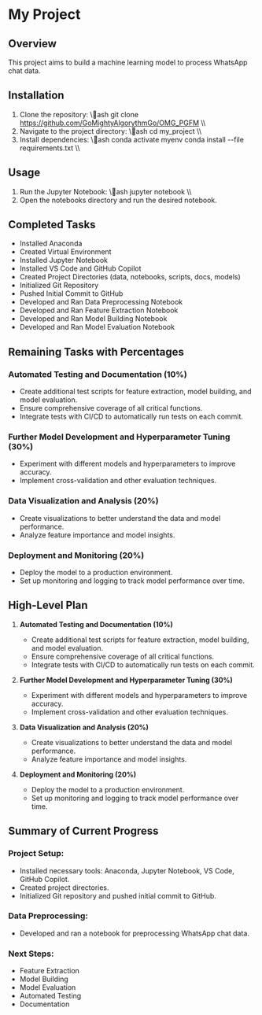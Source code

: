 # My Project

## Overview
This project aims to build a machine learning model to process WhatsApp chat data.

## Installation
1. Clone the repository:
   \\\ash
   git clone https://github.com/GoMightyAlgorythmGo/OMG_PGFM
   \\\
2. Navigate to the project directory:
   \\\ash
   cd my_project
   \\\
3. Install dependencies:
   \\\ash
   conda activate myenv
   conda install --file requirements.txt
   \\\

## Usage
1. Run the Jupyter Notebook:
   \\\ash
   jupyter notebook
   \\\
2. Open the notebooks directory and run the desired notebook.

## Completed Tasks
- Installed Anaconda
- Created Virtual Environment
- Installed Jupyter Notebook
- Installed VS Code and GitHub Copilot
- Created Project Directories (data, notebooks, scripts, docs, models)
- Initialized Git Repository
- Pushed Initial Commit to GitHub
- Developed and Ran Data Preprocessing Notebook
- Developed and Ran Feature Extraction Notebook
- Developed and Ran Model Building Notebook
- Developed and Ran Model Evaluation Notebook

## Remaining Tasks with Percentages
### Automated Testing and Documentation (10%)
- Create additional test scripts for feature extraction, model building, and model evaluation.
- Ensure comprehensive coverage of all critical functions.
- Integrate tests with CI/CD to automatically run tests on each commit.

### Further Model Development and Hyperparameter Tuning (30%)
- Experiment with different models and hyperparameters to improve accuracy.
- Implement cross-validation and other evaluation techniques.

### Data Visualization and Analysis (20%)
- Create visualizations to better understand the data and model performance.
- Analyze feature importance and model insights.

### Deployment and Monitoring (20%)
- Deploy the model to a production environment.
- Set up monitoring and logging to track model performance over time.

## High-Level Plan
1. **Automated Testing and Documentation (10%)**
   - Create additional test scripts for feature extraction, model building, and model evaluation.
   - Ensure comprehensive coverage of all critical functions.
   - Integrate tests with CI/CD to automatically run tests on each commit.

2. **Further Model Development and Hyperparameter Tuning (30%)**
   - Experiment with different models and hyperparameters to improve accuracy.
   - Implement cross-validation and other evaluation techniques.

3. **Data Visualization and Analysis (20%)**
   - Create visualizations to better understand the data and model performance.
   - Analyze feature importance and model insights.

4. **Deployment and Monitoring (20%)**
   - Deploy the model to a production environment.
   - Set up monitoring and logging to track model performance over time.

## Summary of Current Progress
### Project Setup:
- Installed necessary tools: Anaconda, Jupyter Notebook, VS Code, GitHub Copilot.
- Created project directories.
- Initialized Git repository and pushed initial commit to GitHub.

### Data Preprocessing:
- Developed and ran a notebook for preprocessing WhatsApp chat data.

### Next Steps:
- Feature Extraction
- Model Building
- Model Evaluation
- Automated Testing
- Documentation
